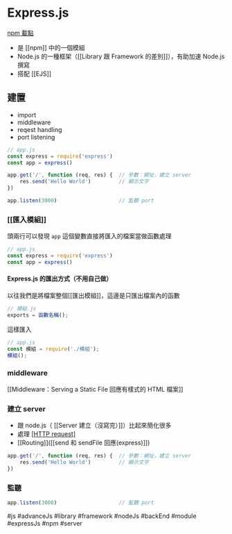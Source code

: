 # Express.js 
[npm 載點](https://www.npmjs.com/package/express)
- 是 [[npm]] 中的一個模組
- Node.js 的一種框架（[[Library 跟 Framework 的差別]]），有助加速 Node.js 撰寫
- 搭配 [[EJS]]

## 建置
- import
- middleware
- reqest handling
- port listening
```js
// app.js
const express = require('express')
const app = express()

app.get('/', function (req, res) {	// 參數：網址，建立 server
	res.send('Hello World')			// 顯示文字
})

app.listen(3000)					// 監聽 port
```


### [[匯入模組]]
頭兩行可以發現 `app` 這個變數直接將匯入的檔案當做函數處理
```js
// app.js
const express = require('express')
const app = express()
```
#### Express.js 的匯出方式（不用自己做）
以往我們是將檔案整個[[匯出模組]]，這邊是只匯出檔案內的函數
```js
// 模組.js
exports = 函數名稱();
```
這樣匯入
```js
// app.js
const 模組 = require('./模組');
模組();
```

### middleware
[[Middleware：Serving a Static File 回應有樣式的 HTML 檔案]]
### 建立 server
- 跟 node.js（ [[Server 建立（沒寫完）]]）比起來簡化很多
- 處理 [[HTTP request]]([[狀態碼]])
- [[Routing]]([[send 和 sendFile 回應(express)]])
```js
app.get('/', function (req, res) {	// 參數：網址，建立 server
	res.send('Hello World')			// 顯示文字
})
```
### 監聽
```js
app.listen(3000)					// 監聽 port
```

#js #advanceJs #library #framework #nodeJs #backEnd #module #expressJs #npm #server 
